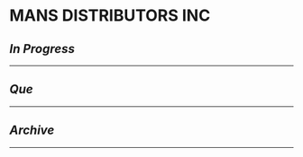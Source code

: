 # MANS DISTRIBUTORS INC

## *In Progress*

--------------------

## *Que*

-----------------------------------
## *Archive*

-----------------------------------
